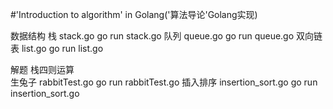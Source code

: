 #'Introduction to algorithm' in Golang('算法导论'Golang实现)

数据结构
栈			stack.go 				go run stack.go
队列		queue.go 				go run queue.go
双向链表	list.go 				go run list.go

解题
栈四则运算	
生兔子		rabbitTest.go 			go run rabbitTest.go
插入排序	insertion_sort.go       go run insertion_sort.go
